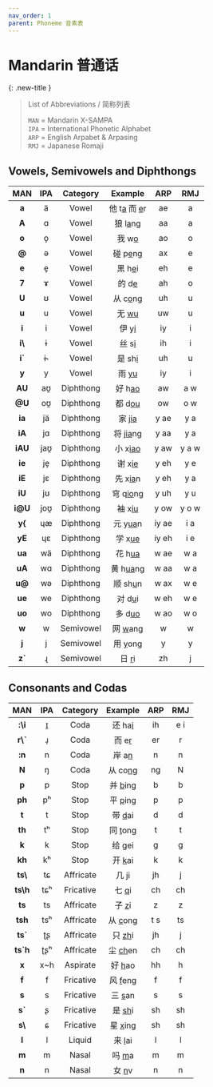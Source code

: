 ```yaml
---
nav_order: 1
parent: Phoneme 音素表
---
```

# Mandarin 普通话

{: .new-title }
> List of Abbreviations / 简称列表
>
> `MAN` = Mandarin X-SAMPA  
> `IPA` = International Phonetic Alphabet  
> `ARP` = English Arpabet & Arpasing  
> `RMJ` = Japanese Romaji  

## Vowels, Semivowels and Diphthongs

|MAN|IPA|Category|Example|ARP|RMJ|
|:----:|:----:|:----:|:----:|:----:|:----:|
|**a**|ä|Vowel|他 t<u>a</u> 而 <u>e</u>r|ae|a|
|**A**|ɑ|Vowel|狼 l<u>a</u>ng|aa|a|
|**o**|o̞|Vowel|我 w<u>o</u>|ao|o|
|**@**|ə|Vowel|碰 p<u>e</u>ng|ax|e|
|**e**|e̞|Vowel|黑 h<u>e</u>i|eh|e|
|**7**|ɤ|Vowel|的 d<u>e</u>|ah|o|
|**U**|ʊ|Vowel|从 c<u>o</u>ng|uh|u|
|**u**|u|Vowel|无 <u>wu</u>|uw|u|
|**i**|i|Vowel|伊 y<u>i</u>|iy|i|
|**i\\**|ɨ|Vowel|丝 s<u>i</u>|ih|i|
|**i`**|ɨ˞|Vowel|是 sh<u>i</u>|uh|u|
|**y**|y|Vowel|雨 <u>yu</u>|iy|i|
|**AU**|aʊ̯|Diphthong|好 h<u>ao</u>|aw|a w|
|**@U**|oʊ̯|Diphthong|都 d<u>ou</u>|ow|o w|
|**ia**|jä|Diphthong|家 j<u>ia</u>|y ae|y a|
|**iA**|jɑ|Diphthong|将 j<u>ia</u>ng|y aa|y a|
|**iAU**|jaʊ̯|Diphthong|小 x<u>iao</u>|y aw|y a w|
|**ie**|je̞|Diphthong|谢 x<u>ie</u>|y eh|y e|
|**iE**|jɛ|Diphthong|先 x<u>ia</u>n|y eh|y a|
|**iU**|jʊ|Diphthong|穹 q<u>io</u>ng|y uh|y u|
|**i@U**|joʊ̯|Diphthong|袖 x<u>iu</u>|y ow|y o w|
|**y{**|ɥæ|Diphthong|元 y<u>ua</u>n|iy ae|i a|
|**yE**|ɥɛ|Diphthong|学 x<u>ue</u>|iy eh|i e|
|**ua**|wä|Diphthong|花 h<u>ua</u>|w ae|w a|
|**uA**|wɑ|Diphthong|黄 h<u>ua</u>ng|w aa|w a|
|**u@**|wə|Diphthong|顺 sh<u>u</u>n|w ax|w e|
|**ue**|we|Diphthong|对 d<u>u</u>i|w eh|w e|
|**uo**|wo|Diphthong|多 d<u>uo</u>|w ao|w o|
|**w**|w|Semivowel|网 <u>w</u>ang|w|w|
|**j**|j|Semivowel|用 <u>y</u>ong|y|y|
|**z`**|ɻ|Semivowel|日 <u>r</u>i|zh|j|

## Consonants and Codas


|MAN|IPA|Category|Example|ARP|RMJ|
|:----:|:----:|:----:|:----:|:----:|:----:|
|**:\i**|ɪ̯|Coda|还 ha<u>i</u>|ih|e i|
|**r\\`**|ɹ̩|Coda|而 e<u>r</u>|er|r|
|**:n**|n|Coda|岸 a<u>n</u>|n|n|
|**N**|ŋ|Coda|从 co<u>ng</u>|ng|N|
|**p**|p|Stop|并 <u>b</u>ing|b|b|
|**ph**|pʰ|Stop|平 <u>p</u>ing|p|p|
|**t**|t|Stop|带 <u>d</u>ai|d|d|
|**th**|tʰ|Stop|同 <u>t</u>ong|t|t|
|**k**|k|Stop|给 <u>g</u>ei|g|g|
|**kh**|kʰ|Stop|开 <u>k</u>ai|k|k|
|**ts\\**|tɕ|Affricate|几 <u>j</u>i|jh|j|
|**ts\h**|tɕʰ|Fricative|七 <u>q</u>i|ch|ch|
|**ts**|ts|Affricate|子 <u>z</u>i|z|z|
|**tsh**|tsʰ|Affricate|从 <u>c</u>ong|t s|ts|
|**ts&#96;**|ʈʂ|Affricate|只 <u>zh</u>i|jh|j|
|**ts&#96;h**|ʈʂʰ|Affricate|尘 <u>ch</u>en|ch|ch|
|**x**|x~h|Aspirate|好 <u>h</u>ao|hh|h|
|**f**|f|Fricative|风 <u>f</u>eng|f|f|
|**s**|s|Fricative|三 <u>s</u>an|s|s|
|**s`**|ʂ|Fricative|是 <u>sh</u>i|sh|sh|
|**s\\**|ɕ|Fricative|星 <u>x</u>ing|sh|sh|
|**l**|l|Liquid|来 <u>l</u>ai|l|l|
|**m**|m|Nasal|吗 <u>m</u>a|m|m|
|**n**|n|Nasal|女 <u>n</u>v|n|n|